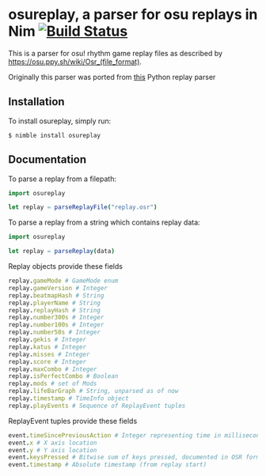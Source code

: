 # osureplay, a parser for osu replays in Nim [![Build Status](https://travis-ci.org/TiberiumN/nim-osureplay.svg?branch=master)](https://travis-ci.org/TiberiumN/nim-osureplay)

This is a parser for osu! rhythm game replay files as described by https://osu.ppy.sh/wiki/Osr_(file_format).

Originally this parser was ported from [this](https://github.com/kszlim/osu-replay-parser) Python replay parser

## Installation
To install osureplay, simply run:
```
$ nimble install osureplay
```

## Documentation
To parse a replay from a filepath:
```nim
import osureplay

let replay = parseReplayFile("replay.osr")
```

To parse a replay from a string which contains replay data:
```nim
import osureplay

let replay = parseReplay(data)
```

Replay objects provide these fields
```nim
replay.gameMode # GameMode enum
replay.gameVersion # Integer
replay.beatmapHash # String
replay.playerName # String
replay.replayHash # String
replay.number300s # Integer
replay.number100s # Integer
replay.number50s # Integer
replay.gekis # Integer
replay.katus # Integer
replay.misses # Integer
replay.score # Integer
replay.maxCombo # Integer
replay.isPerfectCombo # Boolean
replay.mods # set of Mods
replay.lifeBarGraph # String, unparsed as of now
replay.timestamp # TimeInfo object
replay.playEvents # Sequence of ReplayEvent tuples
```

ReplayEvent tuples provide these fields
```nim
event.timeSincePreviousAction # Integer representing time in milliseconds
event.x # X axis location
event.y # Y axis location
event.keysPressed # Bitwise sum of keys pressed, documented in OSR format page.
event.timestamp # Absolute timestamp (from replay start)
```
